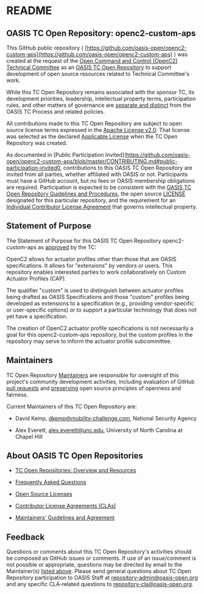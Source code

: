 # README

## <a id="readme-general">OASIS TC Open Repository: openc2-custom-aps</a>

This GitHub public repository ( [https://github.com/oasis-open/openc2-custom-aps](https://github.com/oasis-open/openc2-custom-aps) ) was created at the request of the [Open Command and Control (OpenC2) Technical Committee](https://www.oasis-open.org/committees/openc2/) as an [OASIS TC Open Repository](https://www.oasis-open.org/resources/open-repositories/) to support development of open source resources related to Technical Committee's work.

While this TC Open Repository remains associated with the sponsor TC, its development priorities, leadership, intellectual property terms, participation rules, and other matters of governance are [separate and distinct](https://github.com/oasis-open/openc2-custom-aps/blob/master/CONTRIBUTING.md#governance-distinct-from-oasis-tc-process) from the OASIS TC Process and related policies.

All contributions made to this TC Open Repository are subject to open source license terms expressed in the [Apache License v2.0](https://www.oasis-open.org/sites/www.oasis-open.org/files/Apache-LICENSE-2.0.txt). That license was selected as the declared [Applicable License](https://www.oasis-open.org/resources/open-repositories/licenses) when the TC Open Repository was created.

As documented in [Public Participation Invited](https://github.com/oasis-open/openc2-custom-aps/blob/master/CONTRIBUTING.md#public-participation-invited0, contributions to this OASIS TC Open Repository are invited from all parties, whether affiliated with OASIS or not.  Participants must have a GitHub account, but no fees or OASIS membership obligations are required.  Participation is expected to be consistent with the [OASIS TC Open Repository Guidelines and Procedures](https://www.oasis-open.org/policies-guidelines/open-repositories), the open source [LICENSE](https://github.com/oasis-open/openc2-custom-aps/blob/master/LICENSE) designated for this particular repository, and the requirement for an [Individual Contributor License Agreement](https://www.oasis-open.org/resources/open-repositories/cla/individual-cla) that governs intellectual property.

## <a id="purposeStatement">Statement of Purpose</a>

The Statement of Purpose for this OASIS TC Open Repository openc2-custom-aps as [approved](https://www.oasis-open.org/committees/document.php?document_id=65170&wg_abbrev=openc2) by the TC: 

OpenC2 allows for actuator profiles other than those that are OASIS specifications. It allows for "extensions" by vendors or users. This repository enables interested parties to work collaboratively on Custom Actuator Profiles (CAP).

The qualifier "custom" is used to distinguish between actuator profiles being drafted as OASIS Specifications and those "custom" profiles being developed as extensions to a specification (e.g., providing vendor-specific or user-specific options) or to support a particular technology that does not yet have a specification.

The creation of OpenC2 actuator profile specifications is not necessarily a goal for this openc2-custom-aps repository, but the custom profiles in the repository may serve to inform the actuator profile subcommittee.

## <a id="maintainers">Maintainers</a>

TC Open Repository [Maintainers](https://www.oasis-open.org/resources/open-repositories/maintainers-guide) are responsible for oversight of this project's community development activities, including evaluation of GitHub [pull requests](https://github.com/oasis-open/openc2-custom-aps/blob/master/CONTRIBUTING.md#fork-and-pull-collaboration-model) and [preserving</a> open source principles of openness and fairness](https://www.oasis-open.org/policies-guidelines/open-repositories#repositoryManagement). 

<a id="currentMaintainers">Current Maintainers of this TC Open Repository</a> are: 

* David Kemp, dkemp@mobility-challenge.com, National Security Agency

* Alex Everett, alex.everett@unc.edu, University of North Carolina at Chapel Hill

## <a id="aboutOpenRepos">About OASIS TC Open Repositories</a>

* [TC Open Repositories: Overview and Resources](https://www.oasis-open.org/resources/open-repositories/)

* [Frequently Asked Questions](https://www.oasis-open.org/resources/open-repositories/faq)

* [Open Source Licenses](https://www.oasis-open.org/resources/open-repositories/licenses)

* [Contributor License Agreements (CLAs)](https://www.oasis-open.org/resources/open-repositories/cla)

* [Maintainers' Guidelines and Agreement](https://www.oasis-open.org/resources/open-repositories/maintainers-guide)

## <a id="feedback">Feedback</a>

Questions or comments about this TC Open Repository's activities should be composed as GitHub issues or comments. If use of an issue/comment is not possible or appropriate, questions may be directed by email to the Maintainer(s) [listed above](#currentMaintainers). Please send general questions about TC Open Repository participation to OASIS Staff at repository-admin@oasis-open.org and any specific CLA-related questions to repository-cla@oasis-open.org.
